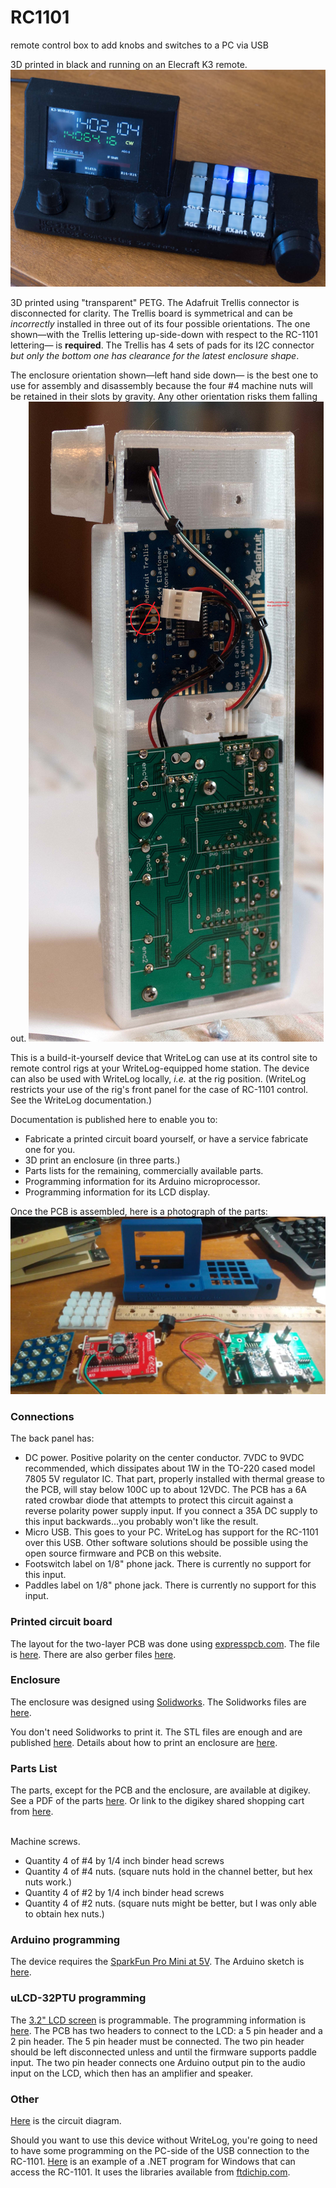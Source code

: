 # RC1101
remote control box to add knobs and switches to a PC via USB

3D printed in black and running on an Elecraft K3 remote.
<img src='PowerOn.jpg' alt='PowerOn.jpg'/>

3D printed using "transparent" PETG. The Adafruit Trellis connector is disconnected for clarity. 
The Trellis board is symmetrical and can be <i>incorrectly</i> installed in three out of its 
four possible orientations. The one shown&mdash;with the Trellis lettering up-side-down with
respect to the RC-1101 lettering&mdash; is <b>required</b>. The Trellis has 4 sets of pads
for its I2C connector <i>but only the bottom one has clearance for the latest enclosure
shape</i>.

The 
enclosure orientation shown&mdash;left hand side down&mdash; is the best one to use for assembly and 
disassembly because the four #4 machine nuts will be retained in their
slots by gravity. Any other orientation risks them falling out.
<img src='BottomView.jpg' alt='BottomView.jpg'/>

This is a build-it-yourself device that WriteLog can use at its control site 
to remote control rigs at your WriteLog-equipped home station. The device can also be used
with WriteLog locally, <i>i.e.</i> at the rig position. (WriteLog restricts your use
of the rig's front panel for the case of RC-1101 control. See the WriteLog documentation.)

Documentation is published here to enable you to:
<ul>
  <li>Fabricate a printed circuit board yourself, or have a service fabricate one for you.</li>
  <li>3D print an enclosure (in three parts.) </li>
  <li>Parts lists for the remaining, commercially available parts.
  <li>Programming information for its Arduino microprocessor.</li>
  <li>Programming information for its LCD display.</li>
</ul>

Once the PCB is assembled, here is a photograph of the parts:
<img src='RC1101-parts-on-desktop.jpg' alt='RC1101-parts-on-desktop.jpg' />

<h3>Connections</h3>
The back panel has:
<ul>
  <li>DC power. Positive polarity on the center conductor. 7VDC to 9VDC recommended, which dissipates about 1W
  in the TO-220 cased model 7805 5V regulator IC. That part, properly installed with thermal
    grease to the PCB, will stay below 100C up to about 12VDC. The PCB has a 6A rated crowbar
  diode that attempts to protect this circuit against a reverse polarity power supply input. If
    you connect a 35A DC supply to this input backwards...you probably won't like the result.
  </li>
  <li>Micro USB. This goes to your PC. WriteLog has support for the RC-1101 over this USB. 
Other software solutions should be possible using the open source firmware and PCB on this website.</li>
  <li>Footswitch label on 1/8" phone jack. There is currently no support for this input.</li>
  <li>Paddles label on 1/8" phone jack. There is currently no support for this input.</li>
</ul>
<h3>Printed circuit board</h3>
The layout for the two-layer PCB was done using <a href='http://expresspcb.com'>expresspcb.com</a>.
The file is <a href='WlRemote.rrb'>here</a>.
There are also gerber files <a href='gerber/'>here</a>.

<h3>Enclosure</h3>
The enclosure was designed using <a href='http://solidworks.com'>Solidworks</a>. 
The Solidworks files are <a href='CAD/'>here</a>.

You don't need Solidworks to print it. The STL files are enough and are
published <a href='STL/'>here</a>. Details about how to print
an enclosure are <a href='enclosure.md'>here</a>.

<h3>Parts List</h3>
The parts, except for the PCB and the enclosure, are available at digikey. 
See a PDF of the parts <a href='partslist.pdf'>here</a>. Or link to
the digikey shared shopping cart from <a href='partslist.md'>here</a>.

<br/>Machine screws. 
<ul>
<li>Quantity 4 of #4 by 1/4 inch binder head screws
<li>Quantity 4 of #4 nuts. (square nuts hold in the channel better, but hex nuts work.)
<li>Quantity 4 of #2 by 1/4 inch binder head screws
<li>Quantity 4 of #2 nuts. (square nuts might be better, but I was only able to obtain hex nuts.)
</ul>

<h3>Arduino programming</h3>
The device requires the <a href='https://www.sparkfun.com/products/11113'>SparkFun Pro Mini at 5V</a>.
The Arduino sketch is <a href='sketch/wlRemoteGeneric/'>here</a>.

<h3>uLCD-32PTU programming</h3>
The <a href='https://www.4dsystems.com.au/product/uLCD_32PTU/'>3.2" LCD screen</a> is programmable. The programming 
information is <a href='4D/'>here</a>. The PCB has two headers to connect to the LCD: a 5 pin header and a 2 pin header. 
The 5 pin header must be connected. The two pin header should be left disconnected unless and until the firmware 
supports paddle input. The two pin header connects one Arduino output pin to the audio input on the LCD, which then
has an amplifier and speaker. 

<h3>Other</h3>
<a href='WlRemoteCircuit.pdf'>Here</a> is the circuit diagram.

Should you want to use this device without WriteLog, you're going to need
to have some programming on the PC-side of the USB connection to the
RC-1101. <a href='PC/'>Here</a> is an example of a .NET program 
for Windows that can access the RC-1101. It uses the libraries
available from <a href='http://ftdichip.com'>ftdichip.com</a>.
